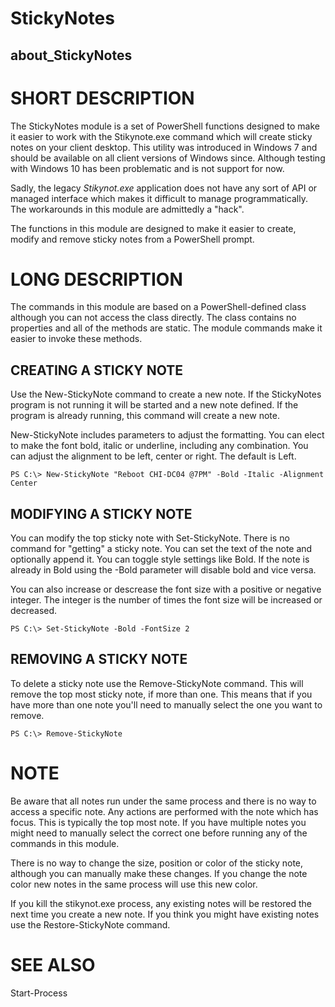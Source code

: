 ﻿# StickyNotes
## about_StickyNotes
            

# SHORT DESCRIPTION
The StickyNotes module is a set of PowerShell functions designed to make it
easier to work with the Stikynote.exe command which will create sticky
notes on your client desktop. This utility was introduced in Windows 7 and
should be available on all client versions of Windows since. Although 
testing with Windows 10 has been problematic and is not support for now.
    
Sadly, the legacy *Stikynot.exe* application does not have any sort of API 
or managed interface which makes it difficult to manage programmatically. 
The workarounds in this module are admittedly a "hack".

The functions in this module are designed to make it easier to create,
modify and remove sticky notes from a PowerShell prompt. 

# LONG DESCRIPTION
The commands in this module are based on a PowerShell-defined class although
you can not access the class directly. The class contains no properties and
all of the methods are static. The module commands make it easier to invoke
these methods. 

## CREATING A STICKY NOTE
Use the New-StickyNote command to create a new note. If the StickyNotes
program is not running it will be started and a new note defined. If the
program is already running, this command will create a new note. 

New-StickyNote includes parameters to adjust the formatting. You can elect
to make the font bold, italic or underline, including any combination. You
can adjust the alignment to be left, center or right. The default is Left.
```
PS C:\> New-StickyNote "Reboot CHI-DC04 @7PM" -Bold -Italic -Alignment Center
```

## MODIFYING A STICKY NOTE
You can modify the top sticky note with Set-StickyNote. There is no command
for "getting" a sticky note. You can set the text of the note and optionally
append it. You can toggle style settings like Bold. If the note is already
in Bold using the -Bold parameter will disable bold and vice versa.

You can also increase or descrease the font size with a positive or negative
integer. The integer is the number of times the font size will be increased
or decreased.
```
PS C:\> Set-StickyNote -Bold -FontSize 2
```

## REMOVING A STICKY NOTE
To delete a sticky note use the Remove-StickyNote command. This will remove
the top most sticky note, if more than one. This means that if you have more
than one note you'll need to manually select the one you want to remove.
```
PS C:\> Remove-StickyNote

```
# NOTE
Be aware that all notes run under the same process and there is no way to 
access a specific note. Any actions are performed with the note which has
focus. This is typically the top most note. If you have multiple notes you
might need to manually select the correct one before running any of the 
commands in this module.

There is no way to change the size, position or color of the sticky note,
although you can manually make these changes. If you change the note color
new notes in the same process will use this new color.

If you kill the stikynot.exe process, any existing notes will be restored 
the next time you create a new note. If you think you might have existing
notes use the Restore-StickyNote command.

# SEE ALSO
Start-Process


